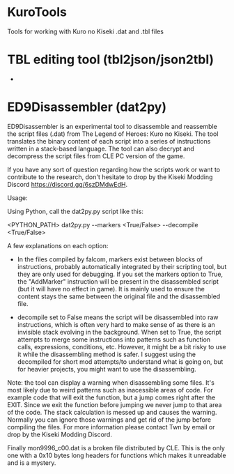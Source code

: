 # KuroTools
Tools for working with Kuro no Kiseki .dat and .tbl files

# TBL editing tool (tbl2json/json2tbl)
-

# ED9Disassembler (dat2py)

ED9Disassembler is an experimental tool to disassemble and reassemble the script files (.dat) from The Legend of Heroes: Kuro no Kiseki. The tool translates the binary content of each script into a series of instructions written in a stack-based language. The tool can also decrypt and decompress the script files from CLE PC version of the game.

If you have any sort of question regarding how the scripts work or want to contribute to the research, don't hesitate to drop by the Kiseki Modding Discord https://discord.gg/6szDMdwEdH.

Usage:

Using Python, call the dat2py.py script like this:

<PYTHON_PATH> dat2py.py <Path to the dat file to be disassembled> --markers <True/False> --decompile <True/False>
  
A few explanations on each option:

- In the files compiled by falcom, markers exist between blocks of instructions, probably automatically integrated by their scripting tool, but they are only used for debugging. If you set the markers option to True, the "AddMarker" instruction will be present in the disassembled script (but it will have no effect in game). It is mainly used to ensure the content stays the same between the original file and the disassembled file.

- decompile set to False means the script will be disassembled into raw instructions, which is often very hard to make sense of as there is an invisible stack evolving in the background.
When set to True, the script attempts to merge some instructions into patterns such as function calls, expressions, conditions, etc. However, it might be a bit risky to use it while the disassembling method is safer. I suggest using the decompiled for short mod attempts/to understand what is going on, but for heavier projects, you might want to use the disassembling. 

Note: the tool can display a warning when disassembling some files. It's most likely due to weird patterns such as inacessible areas of code. For example code that will exit the function, but a jump comes right after the EXIT. Since we exit the function before jumping we never jump to that area of the code. The stack calculation is messed up and causes the warning. Normally you can ignore those warnings and get rid of the jump before compiling the files. For more information please contact Twn by email or drop by the Kiseki Modding Discord.

Finally mon9996_c00.dat is a broken file distributed by CLE. This is the only one with a 0x10 bytes long headers for functions which makes it unreadable and is a mystery.
 
